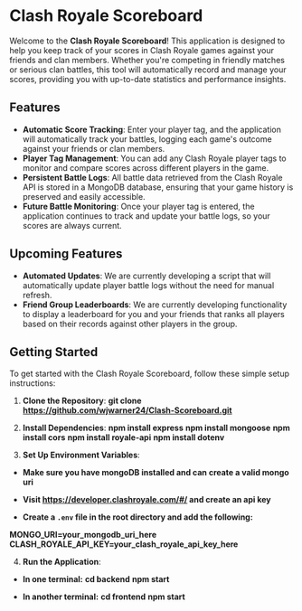 # Clash Royale Scoreboard

Welcome to the **Clash Royale Scoreboard**! This application is designed to help you keep track of your scores in Clash Royale games against your friends and clan members. Whether you're competing in friendly matches or serious clan battles, this tool will automatically record and manage your scores, providing you with up-to-date statistics and performance insights.

## Features

- **Automatic Score Tracking**: Enter your player tag, and the application will automatically track your battles, logging each game's outcome against your friends or clan members.
- **Player Tag Management**: You can add any Clash Royale player tags to monitor and compare scores across different players in the game.
- **Persistent Battle Logs**: All battle data retrieved from the Clash Royale API is stored in a MongoDB database, ensuring that your game history is preserved and easily accessible.
- **Future Battle Monitoring**: Once your player tag is entered, the application continues to track and update your battle logs, so your scores are always current.

## Upcoming Features

- **Automated Updates**: We are currently developing a script that will automatically update player battle logs without the need for manual refresh.
- **Friend Group Leaderboards**: We are currently developing functionality to display a leaderboard for you and your friends that ranks
all players based on their records against other players in the group.

## Getting Started

To get started with the Clash Royale Scoreboard, follow these simple setup instructions:

1. **Clone the Repository**:
**git clone https://github.com/wjwarner24/Clash-Scoreboard.git**

2. **Install Dependencies**:
 **npm install express**
 **npm install mongoose**
 **npm install cors**
 **npm install royale-api**
 **npm install dotenv**

3. **Set Up Environment Variables**:
- **Make sure you have mongoDB installed and can create a valid mongo uri**
- **Visit https://developer.clashroyale.com/#/ and create an api key**

- **Create a `.env` file in the root directory and add the following:**

 **MONGO_URI=your_mongodb_uri_here**
 **CLASH_ROYALE_API_KEY=your_clash_royale_api_key_here**

4. **Run the Application**:
- **In one terminal:**
 **cd backend**
 **npm start**

- **In another terminal:**
 **cd frontend**
 **npm start**